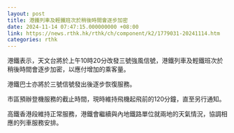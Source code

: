 ```yaml
---
layout: post
title: 港鐵列車及輕鐵班次於稍後時間會逐步加密
date: 2024-11-14 07:47:15.000000000 +08:00
link: https://news.rthk.hk/rthk/ch/component/k2/1779031-20241114.htm
categories: rthk
---
```


港鐵表示，天文台將於上午10時20分改發三號強風信號，港鐵列車及輕鐵班次於稍後時間會逐步加密，以應付增加的乘客量。

港鐵巴士亦將於三號信號發出後逐步恢復服務。

市區預辦登機服務的截止時間，現時維持飛機起飛前的120分鐘，直至另行通知。

高鐵香港段維持正常服務，港鐵會繼續與內地鐵路單位就兩地的天氣情況，協調相應的列車服務安排。
